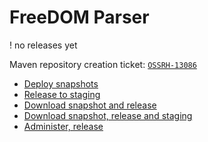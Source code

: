 # FreeDOM Parser

! no releases yet

Maven repository creation ticket: [`OSSRH-13086`](https://issues.sonatype.org/browse/OSSRH-13086)

* [Deploy snapshots](https://oss.sonatype.org/content/repositories/snapshots)
* [Release to staging](https://oss.sonatype.org/service/local/staging/deploy/maven2)
* [Download snapshot and release](https://oss.sonatype.org/content/groups/public)
* [Download snapshot, release and staging](https://oss.sonatype.org/content/groups/staging)
* [Administer, release](https://oss.sonatype.org/#stagingRepositories)
